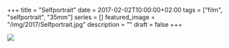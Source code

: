 +++
title =  "Selfportrait"
date = 2017-02-02T10:00:00+02:00
tags = ["film", "selfportrait", "35mm"]
series = []
featured_image = "/img/2017/Selfportrait.jpg"
description = ""
draft = false
+++

![](/img/2017/Selfportrait.jpg)